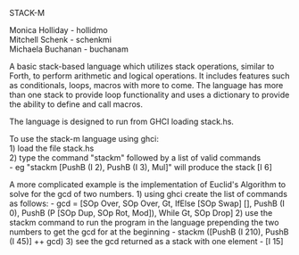 STACK-M  

Monica Holliday - hollidmo  
Mitchell Schenk - schenkmi  
Michaela Buchanan - buchanam  

A basic stack-based language which utilizes stack operations, similar to Forth, to perform arithmetic and logical operations. It includes features such as conditionals, loops, macros with more to come. The language has more than one stack to provide loop functionality and
uses a dictionary to provide the ability to define and call macros.

The language is designed to run from GHCI loading stack.hs.

To use the stack-m language using ghci:  
    1) load the file stack.hs  
    2) type the command "stackm" followed by a list of valid commands  
        - eg "stackm [PushB (I 2), PushB (I 3), Mul]" will produce the stack [I 6]  
  
A more complicated example is the implementation of Euclid's Algorithm to solve for the gcd of two numbers.
    1) using ghci create the list of commands as follows:
        - gcd = [SOp Over, SOp Over, Gt, IfElse [SOp Swap] [], PushB (I 0), PushB (P [SOp Dup, SOp Rot, Mod]), While Gt, SOp Drop]
    2) use the stackm command to run the program in the language prepending the two numbers to get the gcd for at the beginning
        - stackm ([PushB (I 210), PushB (I 45)] ++ gcd)
    3) see the gcd returned as a stack with one element
        - [I 15]
